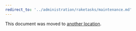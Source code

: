 ```yaml
---
redirect_to: '../administration/raketasks/maintenance.md'
---
```


This document was moved to [another location](../administration/raketasks/maintenance.md).

<!-- This redirect file can be deleted February 1, 2021, or later. -->
<!-- Before deletion, see: https://docs.gitlab.com/ee/development/documentation/#move-or-rename-a-page -->
